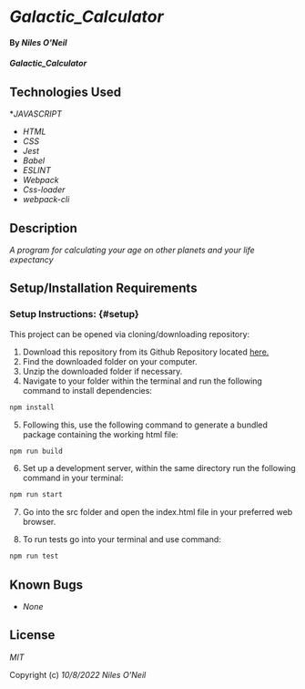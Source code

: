 # _Galactic_Calculator_

#### By _**Niles O'Neil**_

#### _Galactic_Calculator_


## Technologies Used

*_JAVASCRIPT_
* _HTML_
* _CSS_
* _Jest_
* _Babel_
* _ESLINT_
* _Webpack_
* _Css-loader_
* _webpack-cli_

## Description

_A program for calculating your age on other planets and your life expectancy_

## Setup/Installation Requirements

### Setup Instructions: {#setup}
This project can be opened via cloning/downloading repository:
1. Download this repository from its Github Repository located [here.](https://github.com/nilesoneil/solar-calc)
2. Find the downloaded folder on your computer.
3. Unzip the downloaded folder if necessary.
4. Navigate to your folder within the terminal and run the following command to install dependencies:
```bash
npm install
```
5. Following this, use the following command to generate a bundled package containing the working html file:
```bash
npm run build
```
6. Set up a development server, within the same directory run the following command in your terminal:
```bash
npm run start
```
7. Go into the src folder and open the index.html file in your preferred web browser.

8. To run tests go into your terminal and use command:
```bash
npm run test
```

## Known Bugs

* _None_

## License

_MIT_

Copyright (c) _10/8/2022_ _Niles O'Neil_